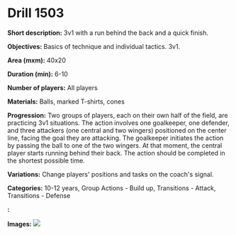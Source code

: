 # Drill 1503

**Short description:**
3v1 with a run behind the back and a quick finish.

**Objectives:**
Basics of technique and individual tactics. 3v1.

**Area (mxm):**
40x20

**Duration (min):**
6-10

**Number of players:**
All players

**Materials:**
Balls, marked T-shirts, cones

**Progression:**
Two groups of players, each on their own half of the field, are practicing 3v1 situations. The action involves one goalkeeper, one defender, and three attackers (one central and two wingers) positioned on the center line, facing the goal they are attacking. The goalkeeper initiates the action by passing the ball to one of the two wingers. At that moment, the central player starts running behind their back. The action should be completed in the shortest possible time.

**Variations:**
Change players' positions and tasks on the coach's signal.

**Categories:**
10-12 years, Group Actions - Build up, Transitions - Attack, Transitions - Defense

**:**


**Images:**
![](https://www.coachingfutsal.com/\images\7e428b5f-e528-4185-b829-ed0ec1f8b1a0_295.png)

